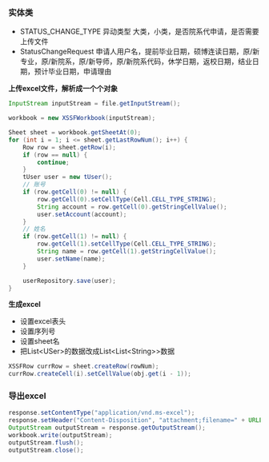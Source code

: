 ### 实体类
- STATUS_CHANGE_TYPE 异动类型
	大类，小类，是否院系代申请，是否需要上传文件
- StatusChangeRequest
	申请人用户名，提前毕业日期，硕博连读日期，原/新专业，原/新院系，原/新导师，原/新院系代码，休学日期，返校日期，结业日期，预计毕业日期，申请理由


**上传excel文件，解析成一个个对象**

```java
InputStream inputStream = file.getInputStream();

workbook = new XSSFWorkbook(inputStream);

Sheet sheet = workbook.getSheetAt(0);
for (int i = 1; i <= sheet.getLastRowNum(); i++) {
	Row row = sheet.getRow(i);
	if (row == null) {
		continue;
	}
	tUser user = new tUser();
	// 账号
	if (row.getCell(0) != null) {
		row.getCell(0).setCellType(Cell.CELL_TYPE_STRING);
		String account = row.getCell(0).getStringCellValue();
		user.setAccount(account);
	}
	// 姓名
	if (row.getCell(1) != null) {
		row.getCell(1).setCellType(Cell.CELL_TYPE_STRING);
		String name = row.getCell(1).getStringCellValue();
		user.setName(name);
	}

	userRepository.save(user);
}
```

**生成excel**

- 设置excel表头
- 设置序列号
- 设置sheet名
- 把List\<USer>的数据改成List\<List\<String>>数据

```java
XSSFRow currRow = sheet.createRow(rowNum);
currRow.createCell(i).setCellValue(obj.get(i - 1));
```

### 导出excel
```java
response.setContentType("application/vnd.ms-excel");
response.setHeader("Content-Disposition", "attachment;filename=" + URLEncoder.encode(filename, "utf-8"));
OutputStream outputStream = response.getOutputStream();
workbook.write(outputStream);
outputStream.flush();
outputStream.close();
```